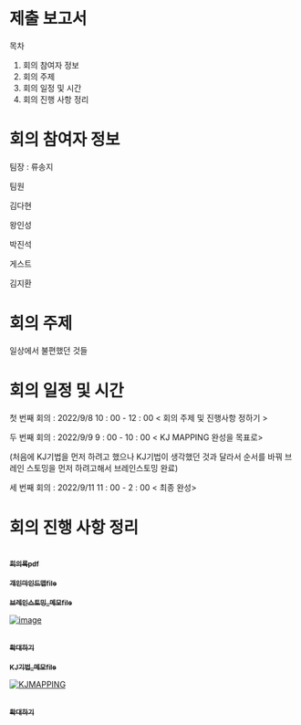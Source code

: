 # 제출 보고서

목차

1. 회의 참여자 정보
2. 회의 주제
3. 회의 일정 및 시간
4. 회의 진행 사항 정리

# 회의 참여자 정보

팀장 : 류송지

팀원

김다현

왕인성

박진석
 
게스트

김지환
# 회의 주제

일상에서 불편했던 것들

# 회의 일정 및 시간

 첫 번째 회의 : 2022/9/8 10 : 00 - 12 : 00 < 회의 주제 및 진행사항 정하기 >
 
 두 번째 회의 : 2022/9/9 9 : 00 - 10 : 00 < KJ MAPPING 완성을 목표로>
 
 (처음에 KJ기법을 먼저 하려고 했으나 KJ기법이 생각했던 것과 달라서 순서를 바꿔 브레인 스토밍을 먼저 하려고해서 브레인스토밍 완료)
 
 세 번째 회의 : 2022/9/11 11 : 00 - 2 : 00 < 최종 완성>
# 회의 진행 사항 정리
 

</table>
<tr>
<td align="center"><a href="https://github.com/ryusongji/new-stone-king-s/tree/main/%ED%9A%8C%EC%9D%98%EB%A1%9D">
<br /><sub><b>회의록pdf</b></sub></a><br /><a href="https://github.com/ryusongji/new-stone-king-s/tree/main/%ED%9A%8C%EC%9D%98%EB%A1%9D" title="Code">
</tr>

</table>
<tr>
<td align="center"><a href="https://github.com/ryusongji/new-stone-king-s/tree/main/%EA%B0%9C%EC%9D%B8%20%EB%A7%88%EC%9D%B8%EB%93%9C%EB%A7%B5">
<br /><sub><b>개인마인드맵file</b></sub></a><br /><a href="https://github.com/ryusongji/new-stone-king-s/tree/main/%EA%B0%9C%EC%9D%B8%20%EB%A7%88%EC%9D%B8%EB%93%9C%EB%A7%B5" title="Code">
</tr>

</table>
<tr>
<td align="center"><a href="https://github.com/ryusongji/new-stone-king-s/tree/main/02_%EB%B8%8C%EB%A0%88%EC%9D%B8%20%EC%8A%A4%ED%86%A0%EB%B0%8D">
<br /><sub><b>브레인스토밍_메모file</b></sub></a><br /><a href="https://github.com/ryusongji/new-stone-king-s/tree/main/02_%EB%B8%8C%EB%A0%88%EC%9D%B8%20%EC%8A%A4%ED%86%A0%EB%B0%8D" title="Code">
</tr>

 ![image](https://user-images.githubusercontent.com/53076307/189537207-22da66b9-b615-45e0-989a-26ad13c0b6f1.png)
 
</table>
<tr>
<td align="center"><a href="https://github.com/ryusongji/new-stone-king-s/blob/main/%EC%9D%B4%EB%AF%B8%EC%A7%80%ED%8C%8C%EC%9D%BC/KJ%EA%B8%B0%EB%B2%95.png">
<br /><sub><b>확대하기</b></sub></a><br /><a href="https://github.com/ryusongji/new-stone-king-s/tree/main/KJ%EA%B8%B0%EB%B2%95_%EB%A9%94%EB%AA%A8" title="Code">
</tr>

</table>
<tr>
<td align="center"><a href="https://github.com/ryusongji/new-stone-king-s/tree/main/KJ%EA%B8%B0%EB%B2%95_%EB%A9%94%EB%AA%A8">
<br /><sub><b>KJ기법_메모file</b></sub></a><br /><a href="https://github.com/ryusongji/new-stone-king-s/tree/main/KJ%EA%B8%B0%EB%B2%95_%EB%A9%94%EB%AA%A8" title="Code">
</tr>

![KJMAPPING](https://user-images.githubusercontent.com/53076307/189951930-ca53a64c-1496-44d9-9fc4-b408c857a6b3.jpg)

<tr>
<td align="center"><a href="https://github.com/ryusongji/new-stone-king-s/blob/main/05_%EA%B2%B0%EA%B3%BC%EB%AC%BC/KJMAPPING.jpg">
<br /><sub><b>확대하기</b></sub></a><br /><a href="https://github.com/ryusongji/new-stone-king-s/blob/main/05_%EA%B2%B0%EA%B3%BC%EB%AC%BC/KJMAPPING.jpg" title="Code">
</tr>
